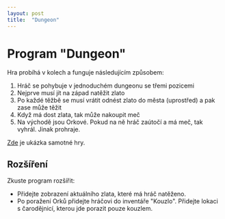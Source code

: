 ```yaml
---
layout: post
title:  "Dungeon"
---
```

# Program "Dungeon"

Hra probíhá v kolech a funguje následujícím způsobem:
1. Hráč se pohybuje v jednoduchém dungeonu se třemi pozicemi
2. Nejprve musí jít na západ natěžit zlato
3. Po každé těžbě se musí vrátit odnést zlato do města (uprostřed) a pak zase může těžit
4. Když má dost zlata, tak může nakoupit meč
5. Na východě jsou Orkové. Pokud na ně hráč zaútočí a má meč, tak vyhrál. Jinak prohraje.
 
[Zde](https://studio.code.org/projects/applab/vIsbWwNQW8jfWnvNfDna67jgp1qItTw7JRT4A5yCft8) je ukázka samotné hry.

## Rozšíření
Zkuste program rozšířit:
- Přidejte zobrazení aktuálního zlata, které má hráč natěženo.
- Po poražení Orků přidejte hráčovi do inventáře "Kouzlo". Přidejte lokaci s čarodějnicí, kterou jde porazit pouze kouzlem.